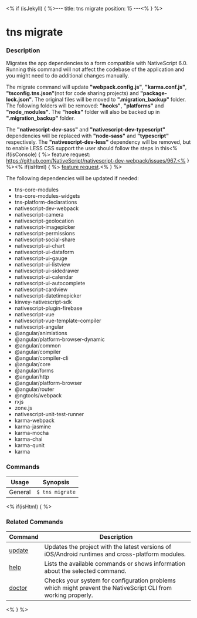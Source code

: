<% if (isJekyll) { %>---
title: tns migrate
position: 15
---<% } %>

# tns migrate

### Description

Migrates the app dependencies to a form compatible with NativeScript 6.0. Running this command will not affect the codebase of the application and you might need to do additional changes manually.

The migrate command will update **"webpack.config.js"**, **"karma.conf.js"**, **"tsconfig.tns.json"**(not for code sharing projects) and **"package-lock.json"**. The original files will be moved to **".migration_backup"** folder.
The following folders will be removed: **"hooks"**, **"platforms"** and **"node_modules"**. The **"hooks"** folder will also be backed up in **".migration_backup"** folder.

The **"nativescript-dev-sass"** and **"nativescript-dev-typescript"** dependencies will be replaced with **"node-sass"** and **"typescript"** respectively.
The **"nativescript-dev-less"** dependency will be removed, but to enable LESS CSS support the user should follow the steps in this<% if(isConsole) { %> feature request: https://github.com/NativeScript/nativescript-dev-webpack/issues/967.<% } %><% if(isHtml) { %> [feature request](https://github.com/NativeScript/nativescript-dev-webpack/issues/967).<% } %>

The following dependencies will be updated if needed:
* tns-core-modules
* tns-core-modules-widgets
* tns-platform-declarations
* nativescript-dev-webpack
* nativescript-camera
* nativescript-geolocation
* nativescript-imagepicker
* nativescript-permissions
* nativescript-social-share
* nativescript-ui-chart
* nativescript-ui-dataform
* nativescript-ui-gauge
* nativescript-ui-listview
* nativescript-ui-sidedrawer
* nativescript-ui-calendar
* nativescript-ui-autocomplete
* nativescript-cardview
* nativescript-datetimepicker
* kinvey-nativescript-sdk
* nativescript-plugin-firebase
* nativescript-vue
* nativescript-vue-template-compiler
* nativescript-angular
* @angular/animiations
* @angular/platform-browser-dynamic
* @angular/common
* @angular/compiler
* @angular/compiler-cli
* @angular/core
* @angular/forms
* @angular/http
* @angular/platform-browser
* @angular/router
* @ngtools/webpack
* rxjs
* zone.js
* nativescript-unit-test-runner
* karma-webpack
* karma-jasmine
* karma-mocha
* karma-chai
* karma-qunit
* karma

### Commands

Usage | Synopsis
------|-------
General | `$ tns migrate`

<% if(isHtml) { %>

### Related Commands

Command | Description
----------|----------
[update](update.html) | Updates the project with the latest versions of iOS/Android runtimes and cross-platform modules.
[help](help.html) | Lists the available commands or shows information about the selected command.
[doctor](doctor.html) | Checks your system for configuration problems which might prevent the NativeScript CLI from working properly.
<% } %>

